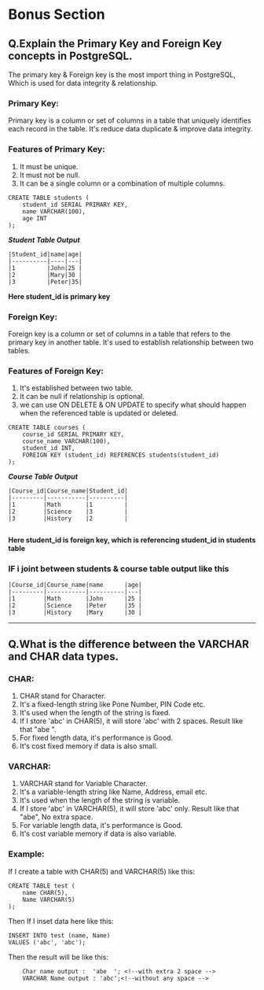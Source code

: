 # Bonus Section

## Q.Explain the Primary Key and Foreign Key concepts in PostgreSQL.

The primary key & Foreign key is the most import thing in  PostgreSQL, Which is used for data integrity & relationship. 

### Primary Key:  

Primary key is a column or set of columns in a table that uniquely identifies each record in the table.  It's reduce data duplicate & improve data integrity.

### Features of Primary Key:
1. It must be unique.
2. It must not be null.
3. It can be a single column or a combination of multiple columns.

```
CREATE TABLE students (
    student_id SERIAL PRIMARY KEY,
    name VARCHAR(100),
    age INT
);
```
***Student Table Output***
```
|Student_id|name|age|
|----------|----|---|
|1         |John|25 |
|2         |Mary|30 |
|3         |Peter|35|

```
**Here student_id is primary key**

### Foreign Key: 
Foreign key is a column or set of columns in a table that refers to the primary key  in another table.  It's used to establish relationship between two tables.


### Features of Foreign Key:
1. It's established between two table.
2. It can be null if relationship is optional.
3. we can use ON DELETE & ON UPDATE to specify what should happen when the referenced table is updated or deleted.

```
CREATE TABLE courses (
    course_id SERIAL PRIMARY KEY,
    course_name VARCHAR(100),
    student_id INT,
    FOREIGN KEY (student_id) REFERENCES students(student_id)
);
```

***Course Table Output***
```
|Course_id|Course_name|Student_id|
|---------|-----------|----------|
|1        |Math       |1         |
|2        |Science    |3         |
|3        |History    |2         |


```
**Here student_id is foreign key, which is referencing student_id in students table**

### IF i joint between students & course table output like this

```
|Course_id|Course_name|name      |age|
|---------|-----------|----------|---|
|1        |Math       |John      |25 |
|2        |Science    |Peter     |35 |
|3        |History    |Mary      |30 |
```
---


## Q.What is the difference between the VARCHAR and CHAR data types.

### CHAR:
1. CHAR stand for Character.
2. It's a fixed-length string like Pone Number, PIN Code etc.
3. It's used when the length of the string is fixed.
4. If I store 'abc' in CHAR(5), it will store 'abc' with 2 spaces. Result like that "abe  ".
5. For fixed length data, it's performance is Good.
6. It's cost fixed memory if data is also small.

### VARCHAR:
1. VARCHAR stand for Variable Character.
2. It's a variable-length string like Name, Address, email etc.
3. It's used when the length of the string is variable.
4. If I store 'abc' in VARCHAR(5), it will store 'abc' only. Result like that "abe", No extra space.
5. For variable length data, it's performance is Good.
6. It's cost variable memory if data is also variable.


### Example:

If I create a table with CHAR(5) and VARCHAR(5) like this:
```
CREATE TABLE test (
    name CHAR(5),
    Name VARCHAR(5)
);
```
Then If I inset data here like this:
```
INSERT INTO test (name, Name)
VALUES ('abc', 'abc');
```
Then the result will be like this:
```
    Char name output :  'abe  '; <!--with extra 2 space -->
    VARCHAR Name output : 'abc';<!--without any space -->
 
````